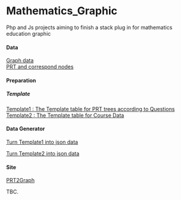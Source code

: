 # Mathematics_Graphic
Php and Js projects aiming to finish a stack plug in for mathematics education graphic

#### Data
[Graph data](https://github.com/Freyja-Leky/Mathematics_Graphic/tree/main/Data/Nodes%26Links)   
[PRT and correspond nodes](https://github.com/Freyja-Leky/Mathematics_Graphic/blob/main/Data/Q2PRT_12.16.xlsx)

#### Preparation
##### Template
[Template1 : The Template table for PRT trees according to Questions](https://github.com/Freyja-Leky/Mathematics_Graphic/blob/main/Template/Q2PRT_Template.xlsx)
[Template2 : The Template table for Course Data](https://github.com/Freyja-Leky/Mathematics_Graphic/blob/main/Template/CourseData_Template.csv)

#### Data Generator
[Turn Template1 into json data](https://github.com/Freyja-Leky/Mathematics_Graphic/tree/main/Data2Json/PRT2Json)

[Turn Template2 into json data](https://github.com/Freyja-Leky/Mathematics_Graphic/tree/main/Data2Json/CourseData2Json)

#### Site
[PRT2Graph](https://github.com/Freyja-Leky/Mathematics_Graphic/tree/main/PRT2Graph)

TBC.
